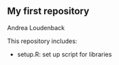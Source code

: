 ## **My first repository** 

Andrea Loudenback

This repository includes:

-   setup.R: set up script for libraries
